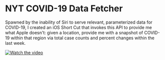 # NYT COVID-19 Data Fetcher
Spawned by the inability of Siri to serve relevant, parameterized data for COVID-19, I created an iOS Short Cut that invokes this API to provide me what Apple doesn't: given a location, provide me with a snapshot of COVID-19 within that region via total case counts and percent changes within the last week.


[![Watch the video](https://img.youtube.com/vi/0l8_s7q3Tzs/hqdefault.jpg
)](https://youtu.be/0l8_s7q3Tzs)
